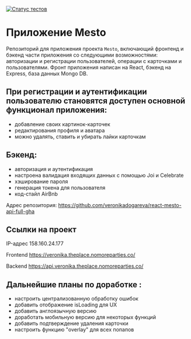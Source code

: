 [![Статус тестов](../../actions/workflows/tests.yml/badge.svg)](../../actions/workflows/tests.yml)

# Приложение Mesto
Репозиторий для приложения проекта `Mesto`, включающий фронтенд и бэкенд части приложения со следующими возможностями: авторизации и регистрации пользователей, операции с карточками и пользователями. Фронт приложения написан на React, бэкенд на Express, база данных Mongo DB.

## При регистрации и аутентификации пользователю становятся доступен основной функционал приложения:
* добавление своих картинок-карточек
* редактирования профиля и аватара
* можно удалять, ставить и убирать лайки карточкам

## Бэкенд:
* авторизация и аутентификация
* настроена валидация входящих данных с помощью Joi и Celebrate
* хэширование пароля
* генерация токена для пользователя
* код-стайл AirBnb

Адрес репозитория: https://github.com/veronikadogareva/react-mesto-api-full-gha
## Ссылки на проект

IP-адрес 158.160.24.177

Frontend https://veronika.theplace.nomoreparties.co/

Backend https://api.veronika.theplace.nomoreparties.co/

## Дальнейшие планы по доработке :
* настроить централизованную обработку ошибок
* добавить отображение isLoading для UX
* добавить англоязычную версию
* доработать мобильную версию для некоторых функций
* добавить подтверждение удаления карточки
* настроить функцию "overlay" для всех попапов